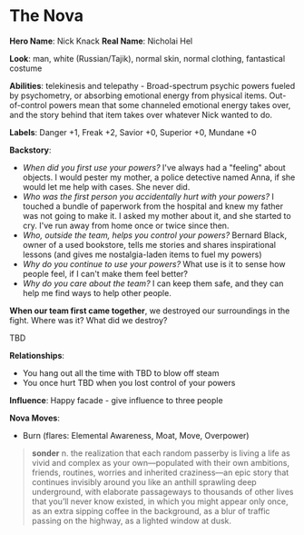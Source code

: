 <!-- TITLE: Nick Knack -->
<!-- SUBTITLE: A psychic powered by memories -->

# The Nova
**Hero Name**: Nick Knack
**Real Name**: Nicholai Hel

**Look**: man, white (Russian/Tajik), normal skin, normal clothing, fantastical costume

**Abilities**: telekinesis and telepathy - Broad-spectrum psychic powers fueled by psychometry, or absorbing emotional energy from physical items. Out-of-control powers mean that some channeled emotional energy takes over, and the story behind that item takes over whatever Nick wanted to do.		

**Labels**: Danger +1, Freak +2, Savior +0, Superior +0, Mundane +0

**Backstory**:
* *When did you first use your powers?* I've always had a "feeling" about objects. I would pester my mother, a police detective named Anna, if she would let me help with cases. She never did.
* *Who was the first person you accidentally hurt with your powers?* I touched a bundle of paperwork from the hospital and knew my father was not going to make it. I asked my mother about it, and she started to cry. I've run away from home once or twice since then.
* *Who, outside the team, helps you control your powers?* Bernard Black, owner of a used bookstore, tells me stories and shares inspirational lessons (and gives me nostalgia-laden items to fuel my powers)
* *Why do you continue to use your powers?* What use is it to sense how people feel, if I can't make them feel better?
* *Why do you care about the team?* I can keep them safe, and they can help me find ways to help other people.

**When our team first came together**, we destroyed our surroundings in the fight. Where was it? What did we destroy?

TBD

**Relationships**:
* You hang out all the time with TBD to blow off steam
* You once hurt TBD when you lost control of your powers

**Influence**: Happy facade - give influence to three people

**Nova Moves**:
* Burn (flares: Elemental Awareness, Moat, Move, Overpower)

> **sonder**
> n. the realization that each random passerby is living a life as vivid and complex as your own—populated with their own ambitions, friends, routines, worries and inherited craziness—an epic story that continues invisibly around you like an anthill sprawling deep underground, with elaborate passageways to thousands of other lives that you’ll never know existed, in which you might appear only once, as an extra sipping coffee in the background, as a blur of traffic passing on the highway, as a lighted window at dusk.